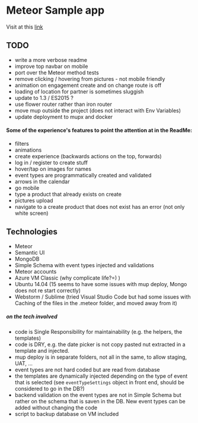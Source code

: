 # Meteor Sample app

Visit at this [link](http://demoandrea1.cloudapp.net/)

## TODO

- write a more verbose readme
- improve top navbar on mobile
- port over the Meteor method tests
- remove clicking / hovering from pictures - not mobile friendly
- animation on engagement create and on change route is off
- loading of location for partner is sometimes sluggish
- update to 1.3 / ES2015 ?
- use flower router rather than iron router
- move mup outside the project (does not interact with Env Variables)
- update deployment to mupx and docker

#### Some of the experience's features to point the attention at in the ReadMe:


* filters
* animations
* create experience (backwards actions on the top, forwards)
* log in / register to create stuff
* hover/tap on images for names
* event types are programmatically created and validated
* arrows in the calendar
* go mobile
* type a product that already exists on create
* pictures upload
* navigate to a create product that does not exist has an error (not only white screen)


## Technologies

* Meteor 
* Semantic UI
* MongoDB
* Simple Schema with event types injected and validations
* Meteor accounts
* Azure VM Classic (why complicate life?=) )
* Ubuntu 14.04 (15 seems to have some issues with mup deploy, Mongo does not re start correctly)
* Webstorm / Sublime (tried Visual Studio Code but had some issues with Caching of the files in the .meteor folder, and moved away from it)

##### on the tech involved

* code is Single Responsibility for maintainability (e.g. the helpers, the templates)
* code is DRY, e.g. the date picker is not copy pasted nut extracted in a template and injected.
* mup deploy is in separate folders, not all in the same, to allow staging, UAT, ...
* event types are not hard coded but are read from database
* the templates are dynamically injected depending on the type of event that is selected (see `eventTypeSettings` object in front end, should be considered to go in the DB?)
* backend validation on the event types are not in Simple Schema but rather on the schema that is saven in the DB. New event types can be added without changing the code
* script to backup database on VM included